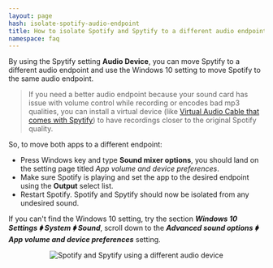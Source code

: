 ```yaml
---
layout: page
hash: isolate-spotify-audio-endpoint
title: How to isolate Spotify and Spytify to a different audio endpoint device to eliminate noise?
namespace: faq
---
```


By using the Spytify setting **Audio Device**, you can move Spytify to a different audio endpoint and use the Windows 10 setting to move Spotify to the same audio endpoint.

> If you need a better audio endpoint because your sound card has issue with volume control while recording or encodes bad mp3 qualities, you can install a virtual device (like [Virtual Audio Cable that comes with Spytify](./faq.html#install-better-audio-endpoint-device)) to have recordings closer to the original Spotify quality.

So, to move both apps to a different endpoint:

- Press Windows key and type **Sound mixer options**, you should land on the setting page titled _App volume and device preferences_.
- Make sure Spotify is playing and set the app to the desired endpoint using the **Output** select list.
- Restart Spotify. Spotify and Spytify should now be isolated from any undesired sound.

If you can't find the Windows 10 setting, try the section **_Windows 10 Settings 🡂 System 🡂 Sound_**, scroll down to the **_Advanced sound options 🡂 App volume and device preferences_** setting.

<p align="center"><img alt="Spotify and Spytify using a different audio device" src="./assets/images/audio_output_device.gif" /></p>
